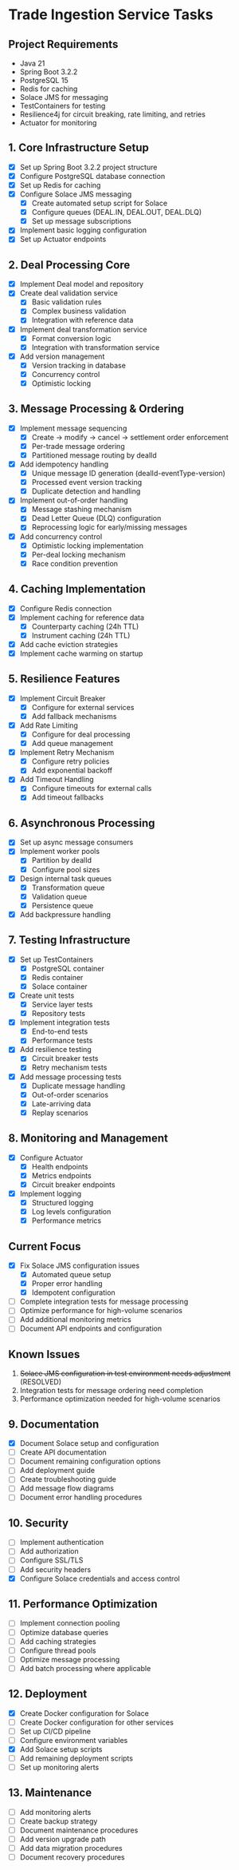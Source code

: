 # Trade Ingestion Service Tasks

## Project Requirements
- Java 21
- Spring Boot 3.2.2
- PostgreSQL 15
- Redis for caching
- Solace JMS for messaging
- TestContainers for testing
- Resilience4j for circuit breaking, rate limiting, and retries
- Actuator for monitoring

## 1. Core Infrastructure Setup
- [x] Set up Spring Boot 3.2.2 project structure
- [x] Configure PostgreSQL database connection
- [x] Set up Redis for caching
- [x] Configure Solace JMS messaging
  - [x] Create automated setup script for Solace
  - [x] Configure queues (DEAL.IN, DEAL.OUT, DEAL.DLQ)
  - [x] Set up message subscriptions
- [x] Implement basic logging configuration
- [x] Set up Actuator endpoints

## 2. Deal Processing Core
- [x] Implement Deal model and repository
- [x] Create deal validation service
  - [x] Basic validation rules
  - [x] Complex business validation
  - [x] Integration with reference data
- [x] Implement deal transformation service
  - [x] Format conversion logic
  - [x] Integration with transformation service
- [x] Add version management
  - [x] Version tracking in database
  - [x] Concurrency control
  - [x] Optimistic locking

## 3. Message Processing & Ordering
- [x] Implement message sequencing
  - [x] Create → modify → cancel → settlement order enforcement
  - [x] Per-trade message ordering
  - [x] Partitioned message routing by dealId
- [x] Add idempotency handling
  - [x] Unique message ID generation (dealId-eventType-version)
  - [x] Processed event version tracking
  - [x] Duplicate detection and handling
- [x] Implement out-of-order handling
  - [x] Message stashing mechanism
  - [x] Dead Letter Queue (DLQ) configuration
  - [x] Reprocessing logic for early/missing messages
- [x] Add concurrency control
  - [x] Optimistic locking implementation
  - [x] Per-deal locking mechanism
  - [x] Race condition prevention

## 4. Caching Implementation
- [x] Configure Redis connection
- [x] Implement caching for reference data
  - [x] Counterparty caching (24h TTL)
  - [x] Instrument caching (24h TTL)
- [x] Add cache eviction strategies
- [x] Implement cache warming on startup

## 5. Resilience Features
- [x] Implement Circuit Breaker
  - [x] Configure for external services
  - [x] Add fallback mechanisms
- [x] Add Rate Limiting
  - [x] Configure for deal processing
  - [x] Add queue management
- [x] Implement Retry Mechanism
  - [x] Configure retry policies
  - [x] Add exponential backoff
- [x] Add Timeout Handling
  - [x] Configure timeouts for external calls
  - [x] Add timeout fallbacks

## 6. Asynchronous Processing
- [x] Set up async message consumers
- [x] Implement worker pools
  - [x] Partition by dealId
  - [x] Configure pool sizes
- [x] Design internal task queues
  - [x] Transformation queue
  - [x] Validation queue
  - [x] Persistence queue
- [x] Add backpressure handling

## 7. Testing Infrastructure
- [x] Set up TestContainers
  - [x] PostgreSQL container
  - [x] Redis container
  - [x] Solace container
- [x] Create unit tests
  - [x] Service layer tests
  - [x] Repository tests
- [x] Implement integration tests
  - [x] End-to-end tests
  - [x] Performance tests
- [x] Add resilience testing
  - [x] Circuit breaker tests
  - [x] Retry mechanism tests
- [x] Add message processing tests
  - [x] Duplicate message handling
  - [x] Out-of-order scenarios
  - [x] Late-arriving data
  - [x] Replay scenarios

## 8. Monitoring and Management
- [x] Configure Actuator
  - [x] Health endpoints
  - [x] Metrics endpoints
  - [x] Circuit breaker endpoints
- [x] Implement logging
  - [x] Structured logging
  - [x] Log levels configuration
  - [x] Performance metrics

## Current Focus
- [x] Fix Solace JMS configuration issues
  - [x] Automated queue setup
  - [x] Proper error handling
  - [x] Idempotent configuration
- [ ] Complete integration tests for message processing
- [ ] Optimize performance for high-volume scenarios
- [ ] Add additional monitoring metrics
- [ ] Document API endpoints and configuration

## Known Issues
1. ~~Solace JMS configuration in test environment needs adjustment~~ (RESOLVED)
2. Integration tests for message ordering need completion
3. Performance optimization needed for high-volume scenarios

## 9. Documentation
- [x] Document Solace setup and configuration
- [ ] Create API documentation
- [ ] Document remaining configuration options
- [ ] Add deployment guide
- [ ] Create troubleshooting guide
- [ ] Add message flow diagrams
- [ ] Document error handling procedures

## 10. Security
- [ ] Implement authentication
- [ ] Add authorization
- [ ] Configure SSL/TLS
- [ ] Add security headers
- [x] Configure Solace credentials and access control

## 11. Performance Optimization
- [ ] Implement connection pooling
- [ ] Optimize database queries
- [ ] Add caching strategies
- [ ] Configure thread pools
- [ ] Optimize message processing
- [ ] Add batch processing where applicable

## 12. Deployment
- [x] Create Docker configuration for Solace
- [ ] Create Docker configuration for other services
- [ ] Set up CI/CD pipeline
- [ ] Configure environment variables
- [x] Add Solace setup scripts
- [ ] Add remaining deployment scripts
- [ ] Set up monitoring alerts

## 13. Maintenance
- [ ] Add monitoring alerts
- [ ] Create backup strategy
- [ ] Document maintenance procedures
- [ ] Add version upgrade path
- [ ] Add data migration procedures
- [ ] Document recovery procedures 